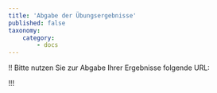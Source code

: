 ```yaml
---
title: 'Abgabe der Übungsergebnisse'
published: false
taxonomy:
    category:
        - docs
---
```

!! Bitte nutzen Sie zur Abgabe Ihrer Ergebnisse folgende URL:

!!!
